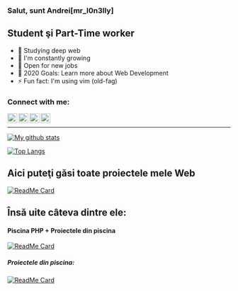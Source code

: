 ### Salut, sunt Andrei[mr_l0n3lly]

## Student şi Part-Time worker
- 🔭 Studying deep web
- 🌱 I'm  constantly growing
- 👯 Open for new jobs
- 🥅 2020 Goals: Learn more about Web Development
- ⚡ Fun fact: I'm using vim (old-fag)

### Connect with me:

[<img align="left" alt="MrLonelly | Twitter" width="22px" src="https://cdn.jsdelivr.net/npm/simple-icons@v3/icons/twitter.svg" />][twitter]
[<img align="left" alt="MrLonelly | LinkedIn" width="22px" src="https://cdn.jsdelivr.net/npm/simple-icons@v3/icons/linkedin.svg" />][linkedin]
[<img align="left" alt="MrLonelly | Instagram" width="22px" src="https://cdn.jsdelivr.net/npm/simple-icons@v3/icons/instagram.svg" />][instagram]
[<img align="left" alt="MrLonelly | Instagram" width="22px" src="https://cdn.jsdelivr.net/npm/simple-icons@v3/icons/hackerrank.svg" />][hackerrank]

<br />

---

[![My github stats](https://github-readme-stats.vercel.app/api?username=MrLonelly)](https://github.com/MrLonelly)

[![Top Langs](https://github-readme-stats.vercel.app/api/top-langs/?username=MrLonelly)](https://github.com/MrLonelly)

## Aici puteţi găsi toate proiectele mele Web
[![ReadMe Card](https://github-readme-stats.vercel.app/api/pin/?username=MrLonelly&repo=webdev)](https://github.com/MrLonelly/webdev)

## Însă uite câteva dintre ele:

#### Piscina PHP + Proiectele din piscina
[![ReadMe Card](https://github-readme-stats.vercel.app/api/pin/?username=MrLonelly&repo=piscinePHP)](https://github.com/MrLonelly/piscinePHP)

##### Proiectele din piscina:
   [![ReadMe Card](https://github-readme-stats.vercel.app/api/pin/?username=MrLonelly&repo=ft_minishop)](https://github.com/MrLonelly/ft_minishop)



[twitter]: https://twitter.com/mr_l0n3lly
[instagram]: https://www.instagram.com/apavalac/
[linkedin]: https://www.linkedin.com/in/andrei-pavalachi-270b3a167/
[hackerrank]: https://www.hackerrank.com/mrl0n3lly
